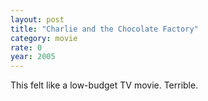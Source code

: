 ```yaml
---
layout: post
title: "Charlie and the Chocolate Factory"
category: movie
rate: 0
year: 2005
---
```


This felt like a low-budget TV movie. Terrible.
